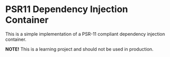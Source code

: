 # PSR11 Dependency Injection Container

This is a simple implementation of a PSR-11 compliant dependency injection container.

**NOTE!** This is a learning project and should not be used in production.
